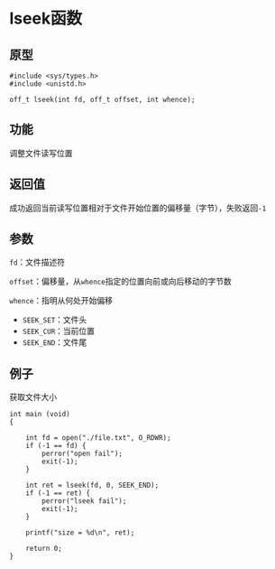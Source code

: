 # lseek函数

## 原型

```
#include <sys/types.h>
#include <unistd.h>

off_t lseek(int fd, off_t offset, int whence);
```

## 功能

调整文件读写位置

## 返回值

成功返回当前读写位置相对于文件开始位置的偏移量（字节），失败返回`-1`

## 参数

`fd`：文件描述符

`offset`：偏移量，从`whence`指定的位置向前或向后移动的字节数

`whence`：指明从何处开始偏移

- `SEEK_SET`：文件头
- `SEEK_CUR`：当前位置
- `SEEK_END`：文件尾

## 例子

获取文件大小

```
int main (void)
{

    int fd = open("./file.txt", O_RDWR);
    if (-1 == fd) {
        perror("open fail");
        exit(-1);
    }

    int ret = lseek(fd, 0, SEEK_END);
    if (-1 == ret) {
        perror("lseek fail");
        exit(-1);
    }

    printf("size = %d\n", ret);

    return 0;
}
```

